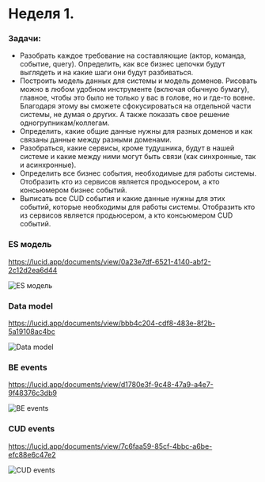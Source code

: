 # Неделя 1.

### Задачи:
- Разобрать каждое требование на составляющие (актор, команда, событие, query). Определить, как все бизнес цепочки будут выглядеть и на какие шаги они будут разбиваться.
- Построить модель данных для системы и модель доменов. Рисовать можно в любом удобном инструменте (включая обычную бумагу), главное, чтобы это было не только у вас в голове, но и где-то вовне. Благодаря этому вы сможете сфокусироваться на отдельной части системы, не думая о других. А также показать свое решение одногрупникам/коллегам.
- Определить, какие общие данные нужны для разных доменов и как связаны данные между разными доменами.
- Разобраться, какие сервисы, кроме тудушника, будут в нашей системе и какие между ними могут быть связи (как синхронные, так и асинхронные).
- Определить все бизнес события, необходимые для работы системы. Отобразить кто из сервисов является продьюсером, а кто консьюмером бизнес событий.
- Выписать все CUD события и какие данные нужны для этих событий, которые необходимы для работы системы. Отобразить кто из сервисов является продьюсером, а кто консьюмером CUD событий.


### ES модель
https://lucid.app/documents/view/0a23e7df-6521-4140-abf2-2c12d2ea6d44

![ES модель](https://lucid.app/publicSegments/view/08e63b7f-2df4-404f-8b75-5f73b0fc16d5/image.png)

### Data model
https://lucid.app/documents/view/bbb4c204-cdf8-483e-8f2b-5a19108ac4bc

![Data model](https://lucid.app/publicSegments/view/13137830-3132-40f3-b9dc-dc1569f8860a/image.png)

### BE events
https://lucid.app/documents/view/d1780e3f-9c48-47a9-a4e7-9f48376c3db9

![BE events](https://lucid.app/publicSegments/view/d244bd84-38cb-4f5c-9f82-6f2b59dadb4a/image.png)

### CUD events
https://lucid.app/documents/view/7c6faa59-85cf-4bbc-a6be-efc88e6c47e2

![CUD events](https://lucid.app/publicSegments/view/04aeca72-20e2-4cd6-b8f9-c6c1af633928/image.png)

